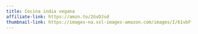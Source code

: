 ```yaml
---
title: Cocina india vegana
affiliate-link: https://amzn.to/2GvDJsd
thumbnail-link: https://images-na.ssl-images-amazon.com/images/I/61vbFfKFNLL._SX423_BO1,204,203,200_.jpg
---
```


